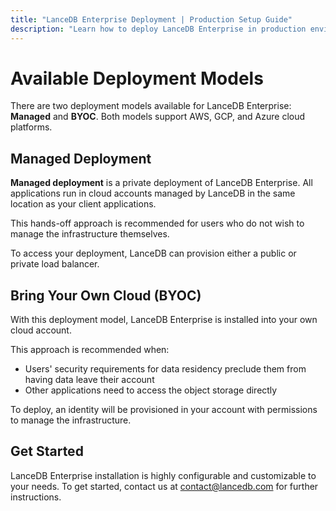 ```yaml
---
title: "LanceDB Enterprise Deployment | Production Setup Guide"
description: "Learn how to deploy LanceDB Enterprise in production environments. Includes deployment options, configuration, and best practices for enterprise installations."
---
```


# Available Deployment Models

There are two deployment models available for LanceDB Enterprise: **Managed** and **BYOC**.
Both models support AWS, GCP, and Azure cloud platforms.

## Managed Deployment

**Managed deployment** is a private deployment of LanceDB Enterprise.
All applications run in cloud accounts managed by LanceDB in the same location as your client applications.

This hands-off approach is recommended for users who do not wish to manage the infrastructure themselves.

To access your deployment, LanceDB can provision either a public or private load balancer. 

## Bring Your Own Cloud (BYOC)

With this deployment model, LanceDB Enterprise is installed into your own cloud account.

This approach is recommended when:
- Users' security requirements for data residency preclude them from having data leave their account
- Other applications need to access the object storage directly

To deploy, an identity will be provisioned in your account with permissions to manage the infrastructure.

## Get Started

LanceDB Enterprise installation is highly configurable and customizable to your needs.
To get started, contact us at [contact@lancedb.com](mailto:contact@lancedb.com) for further instructions.
